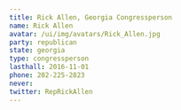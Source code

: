 ```yaml
---
title: Rick Allen, Georgia Congressperson
name: Rick Allen
avatar: /ui/img/avatars/Rick_Allen.jpg
party: republican
state: georgia
type: congressperson
lasthall: 2016-11-01
phone: 202-225-2823
never: 
twitter: RepRickAllen
---
```

